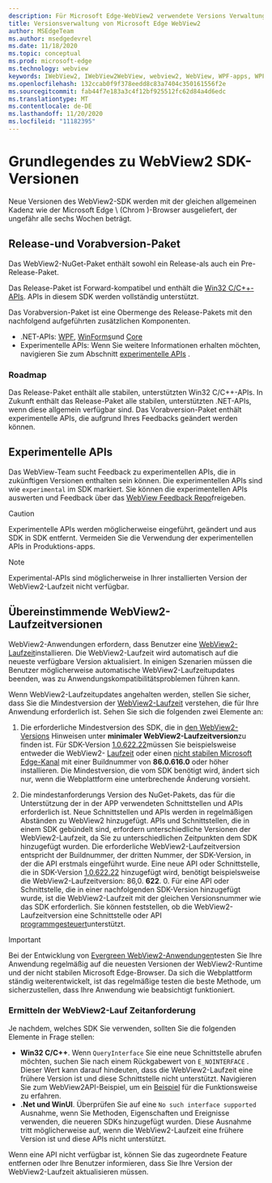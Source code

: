```yaml
---
description: Für Microsoft Edge-WebView2 verwendete Versions Verwaltungsmodelle
title: Versionsverwaltung von Microsoft Edge WebView2
author: MSEdgeTeam
ms.author: msedgedevrel
ms.date: 11/18/2020
ms.topic: conceptual
ms.prod: microsoft-edge
ms.technology: webview
keywords: IWebView2, IWebView2WebView, webview2, WebView, WPF-apps, WPF, Edge, ICoreWebView2, ICoreWebView2Host, Browser-Steuerelement, Edge-HTML
ms.openlocfilehash: 132ccab0f9f378eedd8c83a7404c350161556f2e
ms.sourcegitcommit: fab44f7e183a3c4f12bf925512fc62d84a4d6edc
ms.translationtype: MT
ms.contentlocale: de-DE
ms.lasthandoff: 11/20/2020
ms.locfileid: "11182395"
---
```

# Grundlegendes zu WebView2 SDK-Versionen

Neue Versionen des WebView2-SDK werden mit der gleichen allgemeinen Kadenz wie der Microsoft Edge \ (Chrom \)-Browser ausgeliefert, der ungefähr alle sechs Wochen beträgt.  

## Release-und Vorabversion-Paket  

Das WebView2-NuGet-Paket enthält sowohl ein Release-als auch ein Pre-Release-Paket.  

Das Release-Paket ist Forward-kompatibel und enthält die [Win32 C/C++-APIs][ReferenceWin32].  APIs in diesem SDK werden vollständig unterstützt.  

Das Vorabversion-Paket ist eine Obermenge des Release-Pakets mit den nachfolgend aufgeführten zusätzlichen Komponenten.  

*   .NET-APIs: [WPF][DotnetMicrosoftWebWebview2WpfNamespace], [WinForms][DotnetMicrosoftWebWebview2WinformsNamespace]und [Core][DotnetMicrosoftWebWebview2CoreNamespace]  
*   Experimentelle APIs: Wenn Sie weitere Informationen erhalten möchten, navigieren Sie zum Abschnitt [experimentelle APIs](#experimental-apis) .  

### Roadmap  

Das Release-Paket enthält alle stabilen, unterstützten Win32 C/C++-APIs.  In Zukunft enthält das Release-Paket alle stabilen, unterstützten .NET-APIs, wenn diese allgemein verfügbar sind.  Das Vorabversion-Paket enthält experimentelle APIs, die aufgrund Ihres Feedbacks geändert werden können. 

## Experimentelle APIs  

Das WebView-Team sucht Feedback zu experimentellen APIs, die in zukünftigen Versionen enthalten sein können.  Die experimentellen APIs sind wie `experimental` im SDK markiert.  Sie können die experimentellen APIs auswerten und Feedback über das [WebView Feedback Repo][GithubMicrosoftedgeWebviewfeedback]freigeben.  

> [!CAUTION]
> Experimentelle APIs werden möglicherweise eingeführt, geändert und aus SDK in SDK entfernt.  Vermeiden Sie die Verwendung der experimentellen APIs in Produktions-apps.  

> [!NOTE]
> Experimental-APIs sind möglicherweise in Ihrer installierten Version der WebView2-Laufzeit nicht verfügbar.  

## Übereinstimmende WebView2-Laufzeitversionen  
WebView2-Anwendungen erfordern, dass Benutzer eine [WebView2-Laufzeit][MicrosoftDeveloperEdgeWebview2]installieren. Die WebView2-Laufzeit wird automatisch auf die neueste verfügbare Version aktualisiert. In einigen Szenarien müssen die Benutzer möglicherweise automatische WebView2-Laufzeitupdates beenden, was zu Anwendungskompatibilitätsproblemen führen kann.

Wenn WebView2-Laufzeitupdates angehalten werden, stellen Sie sicher, dass Sie die Mindestversion der [WebView2-Laufzeit][MicrosoftDeveloperEdgeWebview2] verstehen, die für Ihre Anwendung erforderlich ist. Sehen Sie sich die folgenden zwei Elemente an:  

1. Die erforderliche Mindestversion des SDK, die in [den WebView2-Versions][Releasenotes] Hinweisen unter **minimaler WebView2-Laufzeitversion**zu finden ist. Für SDK-Version [1.0.622.22](https://docs.microsoft.com/microsoft-edge/webview2/releasenotes#1062222)müssen Sie beispielsweise entweder die WebView2- [Laufzeit][MicrosoftDeveloperEdgeWebview2] oder einen [nicht stabilen Microsoft Edge-Kanal][MicrosoftedgeinsiderDownload] mit einer Buildnummer von **86.0.616.0** oder höher installieren. Die Mindestversion, die vom SDK benötigt wird, ändert sich nur, wenn die Webplattform eine unterbrechende Änderung vorsieht.

2. Die mindestanforderungs Version des NuGet-Pakets, das für die Unterstützung der in der APP verwendeten Schnittstellen und APIs erforderlich ist. Neue Schnittstellen und APIs werden in regelmäßigen Abständen zu WebView2 hinzugefügt. APIs und Schnittstellen, die in einem SDK gebündelt sind, erfordern unterschiedliche Versionen der WebView2-Laufzeit, da Sie zu unterschiedlichen Zeitpunkten dem SDK hinzugefügt wurden.  Die erforderliche WebView2-Laufzeitversion entspricht der Buildnummer, der dritten Nummer, der SDK-Version, in der die API erstmals eingeführt wurde. Eine neue API oder Schnittstelle, die in SDK-Version [1.0.622.22](https://docs.microsoft.com/microsoft-edge/webview2/releasenotes#1062222) hinzugefügt wird, benötigt beispielsweise die WebView2-Laufzeitversion: 86,0. **622**. 0. Für eine API oder Schnittstelle, die in einer nachfolgenden SDK-Version hinzugefügt wurde, ist die WebView2-Laufzeit mit der gleichen Versionsnummer wie das SDK erforderlich. Sie können feststellen, ob die WebView2-Laufzeitversion eine Schnittstelle oder API [programmgesteuert](#determine-webview2-runtime-requirement)unterstützt.

> [!IMPORTANT]
> Bei der Entwicklung von [Evergreen WebView2-Anwendungen](distribution.md#evergreen-distribution-mode)testen Sie Ihre Anwendung regelmäßig auf die neuesten Versionen der WebView2-Runtime und der nicht stabilen Microsoft Edge-Browser.  Da sich die Webplattform ständig weiterentwickelt, ist das regelmäßige testen die beste Methode, um sicherzustellen, dass Ihre Anwendung wie beabsichtigt funktioniert.  

### Ermitteln der WebView2-Lauf Zeitanforderung

Je nachdem, welches SDK Sie verwenden, sollten Sie die folgenden Elemente in Frage stellen: 

*   **Win32 C/C++**.  Wenn `QueryInterface` Sie eine neue Schnittstelle abrufen möchten, suchen Sie nach einem Rückgabewert von `E_NOINTERFACE` .  Dieser Wert kann darauf hindeuten, dass die WebView2-Laufzeit eine frühere Version ist und diese Schnittstelle nicht unterstützt. Navigieren Sie zum WebView2API-Beispiel, um ein [Beispiel](https://github.com/MicrosoftEdge/WebView2Samples/blob/8ec7de9d3e80a942bc7025cffad98eee75e11e64/SampleApps/WebView2APISample/AppWindow.cpp#L622) für die Funktionsweise zu erfahren.
*   **.Net und WinUI**.  Überprüfen Sie auf eine `No such interface supported` Ausnahme, wenn Sie Methoden, Eigenschaften und Ereignisse verwenden, die neueren SDKs hinzugefügt wurden.  Diese Ausnahme tritt möglicherweise auf, wenn die WebView2-Laufzeit eine frühere Version ist und diese APIs nicht unterstützt.  

Wenn eine API nicht verfügbar ist, können Sie das zugeordnete Feature entfernen oder Ihre Benutzer informieren, dass Sie Ihre Version der WebView2-Laufzeit aktualisieren müssen.  



 

<!--## Versioning  

After you have used a particular version of the SDK to build your app, your app may end up running with an older or newer version of installed browser binaries.  Until version 1.0.0.0 of WebView2 there may be breaking changes during updates that prevent your SDK from working with different versions of installed browser binaries.  After version 1.0.0.0, different versions of the SDK may work with different versions of the installed browser by using the following best practices.  

1.  To account for breaking changes to the API be sure to check for failure when requesting the DLL export `CreateCoreWebView2Environment` and when running `QueryInterface` on any `CoreWebView2` object.  A return value of `E_NOINTERFACE` indicates that the SDK is not compatible with the Microsoft Edge browser binaries.  
1.  Checking for failure from `QueryInterface` also accounts for cases where the SDK is newer than the version of the Microsoft Edge browser and your app attempts to use an interface of which the Microsoft Edge browser is unaware.  

1.  When an interface is unavailable, you may consider disabling the associated feature if possible, or otherwise informing your users to update their browsers.  -->  

<!--links -->  

[Releasenotes]: ../releasenotes.md "Anmerkungen zu dieser Version von WebView2 SDK | Microsoft docs"  

[DeployedgeChannels]: /deployedge/microsoft-edge-channels "Übersicht über die Microsoft Edge-Kanäle | Microsoft docs"  

[DotnetMicrosoftWebWebview2CoreNamespace]: /dotnet/api/microsoft.web.webview2.core "Microsoft. Web. WebView2. Core-Namespace | Microsoft docs"  
[DotnetMicrosoftWebWebview2WpfNamespace]: /dotnet/api/microsoft.web.webview2.wpf "Microsoft. Web. WebView2. WPF-Namespace | Microsoft docs"  
[DotnetMicrosoftWebWebview2WinformsNamespace]: /dotnet/api/microsoft.web.webview2.winforms "Microsoft. Web. WebView2. WinForms-Namespace | Microsoft docs"  
[ReferenceWin32]: /microsoft-edge/webview2/reference/win32 "WebView2 Win32 C++-Referenz | Microsoft docs"  

[MicrosoftDeveloperEdgeWebview2]: https://developer.microsoft.com/microsoft-edge/webview2/ "Microsoft Edge-WebView2 | Microsoft-Entwickler"  

[GithubMicrosoftedgeWebviewfeedback]: https://github.com/MicrosoftEdge/WebViewFeedback "WebView-Feedback-MicrosoftEdge/WebViewFeedback | GitHub"  

[MicrosoftedgeinsiderDownload]: https://www.microsoftedgeinsider.com/download "Herunterladen von Microsoft Edge-Insider Kanälen"  
